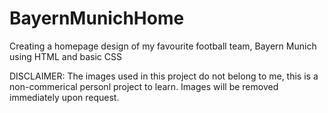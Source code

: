 # BayernMunichHome
Creating a homepage design of my favourite football team, Bayern Munich using HTML and basic CSS

DISCLAIMER:
The images used in this project do not belong to me, this is a non-commerical personl project to learn. Images will be removed immediately upon request.
